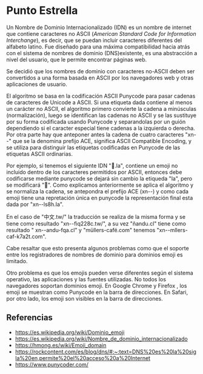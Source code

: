 # Punto Estrella

Un Nombre de Dominio Internacionalizado (IDN) es un nombre de internet que contiene caracteres no ASCII (*American Standard Code for Information Interchange*), es decir, que se puedan incluir caracteres diferentes del alfabeto latino. Fue diseñado para una máxima compatibilidad hacia atrás con el sistema de nombres de dominio (DNS)existente, es una abstracción a nivel del usuario, que le permite encontrar páginas web.

Se decidió que los nombres de dominio con caracteres no-ASCII deben ser convertidos a una forma basada en ASCII por los navegadores web y otras aplicaciones de usuario.

El algoritmo se basa en la codificación ASCII Punycode para pasar cadenas de caracteres de Unicode a ASCII. Si una etiqueta dada contiene al menos un carácter no ASCII, el algoritmo primero convierte la cadena a minúsculas (normalización), luego se identifican las cadenas no ASCII y se las sustituye por su forma codificada usando Punycode y separandolas por un guión dependiendo si el caracter especial tiene cadenas a la izquierda o derecha. Por otra parte hay que anteponer antes la cadena de cuatro caracteres "xn--" que se la denomina prefijo ACE, significa ASCII Compatible Encoding, y se utiliza para distinguir las etiquetas codificadas en Punycode de las etiquetas ASCII ordinarias.

Por ejemplo, si tenemos el siguiente IDN "💩.la", contiene un emoji no incluido dentro de los caracteres permitidos por ASCII, entonces debe codificarse mediante punycode se dejará sin cambio la etiqueda "la", pero se modificará "💩". Como explicamos anteriormente se aplica el algoritmo y se normaliza la cadena, se antepondra el prefijo ACE (xn--) y como cada emoji tiene una repretación única en punycode la representación final esta dada por "xn--ls8h.la". 

En el caso de "中文.tw/" la traducción se realiza de la misma forma y se tiene como resultado "xn--fiq228c.tw/", a su vez "ñandu.cl" tiene como resultado " xn--andu-fqa.cl" y "müllers-café.com" tenemos "xn--mllers-caf-k7a2t.com".

Cabe resaltar que esto presenta algunos problemas como que el soporte entre los registradores de nombres de dominio para dominios emoji es limitado.​

Otro problema es que los emojis pueden verse diferentes según el sistema operativo, las aplicaciones y las fuentes utilizadas.​ No todos los navegadores soportan dominios emoji. En Google Chrome y Firefox , los emoji se muestran como Punycode en la barra de direcciones. En Safari, por otro lado, los emoji son visibles en la barra de direcciones.​

## Referencias

- https://es.wikipedia.org/wiki/Dominio_emoji
- https://es.wikipedia.org/wiki/Nombre_de_dominio_internacionalizado
- https://hmong.es/wiki/Emoji_domain
- https://rockcontent.com/es/blog/dns/#:~:text=DNS%20es%20la%20sigla%20en,permite%20el%20acceso%20a%20Internet
- https://www.punycoder.com/